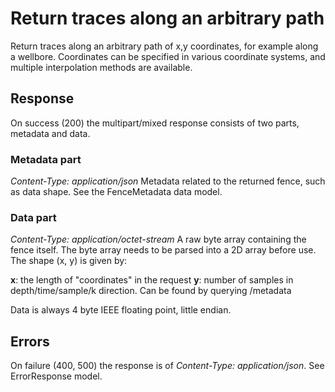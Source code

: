 # Return traces along an arbitrary path

Return traces along an arbitrary path of x,y coordinates, for example along a
wellbore. Coordinates can be specified in various coordinate systems, and
multiple interpolation methods are available.

## Response
On success (200) the multipart/mixed response consists of two parts, metadata
and data.

### Metadata part
*Content-Type: application/json*
Metadata related to the returned fence, such as data shape. See the
FenceMetadata data model.

### Data part
*Content-Type: application/octet-stream*
A raw byte array containing the fence itself. The byte array needs to be parsed
into a 2D array before use. The shape (x, y) is given by:

**x**: the length of "coordinates" in the request
**y**: number of samples in depth/time/sample/k direction. Can be found by
       querying /metadata

Data is always 4 byte IEEE floating point, little endian.

## Errors
On failure (400, 500) the response is of *Content-Type: application/json*. See
ErrorResponse model.
